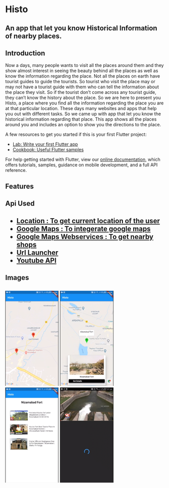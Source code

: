 # Histo

## An app that let you know Historical Information of nearby places.

## Introduction

Now a days, many people wants to visit all the places around them and they show almost interest in seeing the beauty behind all the places as well as know the information regarding the place. Not all the places on earth have tourist guides to guide the tourists. So tourist who visit the place may or may not have a tourist guide with them who can tell the information about the place they visit. So if the tourist don’t come across any tourist guide, they can’t know the history about the place. So we are here to present you Histo, a place where you find all the information regarding the place you are at that particular location. These days many websites and apps that help you out with different tasks. So we came up with app that let you know the historical information regarding that place. This app shows all the places around you and includes an option to show you the directions to the place.


A few resources to get you started if this is your first Flutter project:

- [Lab: Write your first Flutter app](https://flutter.io/docs/get-started/codelab)
- [Cookbook: Useful Flutter samples](https://flutter.io/docs/cookbook)

For help getting started with Flutter, view our 
[online documentation](https://flutter.io/docs), which offers tutorials, 
samples, guidance on mobile development, and a full API reference.

<H2>Features</H2>

<H2>Api Used<H2>

- [Location : To get current location of the user](https://pub.dartlang.org/packages/location)  
- [Google Maps : To integerate google maps](https://pub.dartlang.org/packages/google_maps_flutter)
- [Google Maps Webservices : To get nearby shops](https://pub.dartlang.org/packages/google_maps_webservice)
- [Url Launcher](https://pub.dartlang.org/packages/url_launcher)
- [Youtube API](https://pub.dev/packages/youtube_player)

<H2>Images<H2>
<img src = "IMG_5376.PNG" height = "300">
<img src = "IMG_5371.PNG" height = "300">
<img src = "IMG_5372.PNG" height = "300">
<img src = "IMG_5373.PNG" height = "300">
